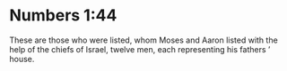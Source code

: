 # Numbers 1:44

These are those who were listed, whom Moses and Aaron listed with the help of the chiefs of Israel, twelve men, each representing his fathers ’ house.
